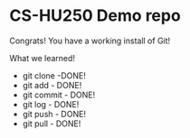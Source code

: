 # CS-HU250 Demo repo

Congrats! You have a working install of Git!

What we learned!

- git clone -DONE! 
- git add - DONE!
- git commit - DONE!
- git log - DONE!
- git push - DONE!
- git pull - DONE!
